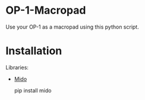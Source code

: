 # OP-1-Macropad
Use your OP-1 as a macropad using this python script.

# Installation 

Libraries:
- [Mido](https://github.com/mido/mido/tree/stable)

	pip install mido